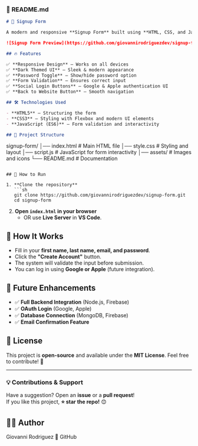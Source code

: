 ### 📌 **README.md**  

```md
# 🚀 Signup Form

A modern and responsive **Signup Form** built using **HTML, CSS, and JavaScript**. This project features a sleek, dark-themed UI with validation, password toggle functionality, and social login buttons.

![Signup Form Preview](https://github.com/giovannirodriguezdev/signup-form/blob/main/preview.png)

## 🔥 Features

✅ **Responsive Design** – Works on all devices  
✅ **Dark Themed UI** – Sleek & modern appearance  
✅ **Password Toggle** – Show/hide password option  
✅ **Form Validation** – Ensures correct input  
✅ **Social Login Buttons** – Google & Apple authentication UI  
✅ **Back to Website Button** – Smooth navigation  

## 🛠️ Technologies Used

- **HTML5** – Structuring the form  
- **CSS3** – Styling with Flexbox and modern UI elements  
- **JavaScript (ES6)** – Form validation and interactivity  

## 📂 Project Structure

```
signup-form/
│── index.html         # Main HTML file
│── style.css          # Styling and layout
│── script.js          # JavaScript for form interactivity
│── assets/            # Images and icons
└── README.md          # Documentation
```

## 🚀 How to Run

1. **Clone the repository**  
   ```sh
   git clone https://github.com/giovannirodriguezdev/signup-form.git
   cd signup-form
   ```
2. **Open `index.html` in your browser**  
   - OR use **Live Server** in **VS Code**.

## 🎯 How It Works

- Fill in your **first name, last name, email, and password**.  
- Click the **"Create Account"** button.  
- The system will validate the input before submission.  
- You can log in using **Google or Apple** (future integration).

## 🌟 Future Enhancements

- ✅ **Full Backend Integration** (Node.js, Firebase)  
- ✅ **OAuth Login** (Google, Apple)  
- ✅ **Database Connection** (MongoDB, Firebase)  
- ✅ **Email Confirmation Feature**  

## 📝 License

This project is **open-source** and available under the **MIT License**. Feel free to contribute! 🚀

---

### 💡 **Contributions & Support**
Have a suggestion? Open an **issue** or a **pull request**!   
If you like this project, **⭐ star the repo!** 😊  

## 👨‍💻 Author
Giovanni Rodriguez
🔗 GitHub
